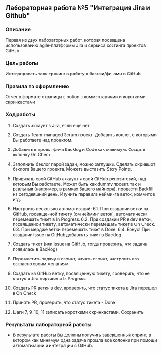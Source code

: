 ## Лабораторная работа №5 "Интеграция Jira и Github"
### Описание
Первая из двух лабораторных работ, которая посвящена использованию agile-платформы Jira и сервиса хостинга проектов GitHub

### Цель работы
Интегрировать таск-трекинг в работу с багами/фичами в GitHub

### Правила по оформлению

Отчет в формате страницы в notion с комментариями и короткими скринкастами

### Ход работы

1. Создать аккаунт в Jira, если еще нет.

2. Создать Team-managed Scrum проект. Добавить коллег, с которыми Вы работаете над проектом.

3. Добавить в проект фичи Backlog и Code как минимум. Создать колонку On Check.

4. Заполнить бэклог парой задач, можно заглушки. Сделать скриншот бэклога Вашего проекта. Можете выставить Story Points.

5. Привязать свой GitHub аккаунт и свой GitHub репозиторий, над которым Вы работаете. Может быть как dummy проект, так и реальный (например, в рамках Вашего майнора). провести Backfill на сегодняшний день. Изучить паравила нейминга веток, коммитов итд.

6. Настроить несколько автоматизаций:
6.1. При создании ветки на GitHub, посвященной тикету (см нейминг веток), автоматически перемещать тикет в In Progress.
6.2. При создании  PR в dev ветки, посвященной тикету, автоматически перемещать тикет в On Check.
6.3. При мердже ветки перемещать тикет в Done.
6.4. Бонус! При создании issue на GitHub добавлять тикет в Backlog

7. Создать тикет (или issue на GitHub, тогда проверить, что задача появилась в Backlog)

8. Переместить задачу в спринт, начать спринт, настроить его согласно своим желаниям

9. Создать на GitHub ветку, посвященную тикету, проверить, что ее статус в Jira перешел в In Progress

10. Создать PR ветки в dev, проверить, что статус тикета в Jira перешел в On Check

11. Принять PR, проверить, что статус тикета - Done

12. Шаги 7, 9, 10, 11 записать короткими скринкастами. Сохранить



### Результаты лабораторной работы

- В результате работы Вы должны получить завершенный спринт, в котором как минимум одна задача прошла все колонки при помощи автоматизации и интеграции с GitHub.
